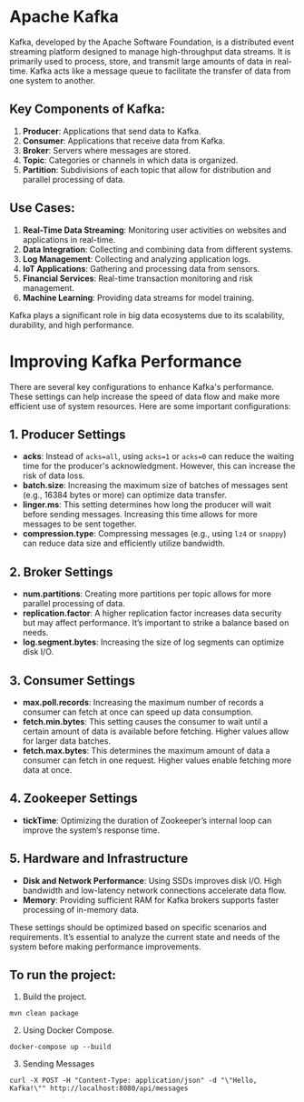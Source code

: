 # Apache Kafka

Kafka, developed by the Apache Software Foundation, is a distributed event streaming platform designed to manage high-throughput data streams. It is primarily used to process, store, and transmit large amounts of data in real-time. Kafka acts like a message queue to facilitate the transfer of data from one system to another.

## Key Components of Kafka:
1. **Producer**: Applications that send data to Kafka.
2. **Consumer**: Applications that receive data from Kafka.
3. **Broker**: Servers where messages are stored.
4. **Topic**: Categories or channels in which data is organized.
5. **Partition**: Subdivisions of each topic that allow for distribution and parallel processing of data.

## Use Cases:
1. **Real-Time Data Streaming**: Monitoring user activities on websites and applications in real-time.
2. **Data Integration**: Collecting and combining data from different systems.
3. **Log Management**: Collecting and analyzing application logs.
4. **IoT Applications**: Gathering and processing data from sensors.
5. **Financial Services**: Real-time transaction monitoring and risk management.
6. **Machine Learning**: Providing data streams for model training.

Kafka plays a significant role in big data ecosystems due to its scalability, durability, and high performance.

# Improving Kafka Performance

There are several key configurations to enhance Kafka's performance. These settings can help increase the speed of data flow and make more efficient use of system resources. Here are some important configurations:

## 1. Producer Settings
- **acks**: Instead of `acks=all`, using `acks=1` or `acks=0` can reduce the waiting time for the producer's acknowledgment. However, this can increase the risk of data loss.
- **batch.size**: Increasing the maximum size of batches of messages sent (e.g., 16384 bytes or more) can optimize data transfer.
- **linger.ms**: This setting determines how long the producer will wait before sending messages. Increasing this time allows for more messages to be sent together.
- **compression.type**: Compressing messages (e.g., using `lz4` or `snappy`) can reduce data size and efficiently utilize bandwidth.

## 2. Broker Settings
- **num.partitions**: Creating more partitions per topic allows for more parallel processing of data.
- **replication.factor**: A higher replication factor increases data security but may affect performance. It’s important to strike a balance based on needs.
- **log.segment.bytes**: Increasing the size of log segments can optimize disk I/O.

## 3. Consumer Settings
- **max.poll.records**: Increasing the maximum number of records a consumer can fetch at once can speed up data consumption.
- **fetch.min.bytes**: This setting causes the consumer to wait until a certain amount of data is available before fetching. Higher values allow for larger data batches.
- **fetch.max.bytes**: This determines the maximum amount of data a consumer can fetch in one request. Higher values enable fetching more data at once.

## 4. Zookeeper Settings
- **tickTime**: Optimizing the duration of Zookeeper’s internal loop can improve the system’s response time.

## 5. Hardware and Infrastructure
- **Disk and Network Performance**: Using SSDs improves disk I/O. High bandwidth and low-latency network connections accelerate data flow.
- **Memory**: Providing sufficient RAM for Kafka brokers supports faster processing of in-memory data.

These settings should be optimized based on specific scenarios and requirements. It’s essential to analyze the current state and needs of the system before making performance improvements.






## To run the project:

1. Build the project.
```
mvn clean package
```
2. Using Docker Compose.
```
docker-compose up --build
```
3. Sending Messages
```
curl -X POST -H "Content-Type: application/json" -d "\"Hello, Kafka!\"" http://localhost:8080/api/messages
```

